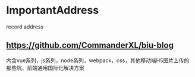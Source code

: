 # ImportantAddress
record address 
## https://github.com/CommanderXL/biu-blog
内含vue系列，js系列，node系列，webpack，css，其他移动端H5图片上传的那些坑、前端通用国际化解决方案
